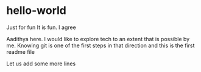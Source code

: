 # hello-world
Just for fun
It is fun. I agree

Aadithya here. I would like to explore tech to an extent that is possible by me. Knowing git is one of the first steps in that direction and this is the first readme file 

Let us add some more lines
